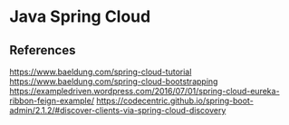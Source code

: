 # Java Spring Cloud

## References
https://www.baeldung.com/spring-cloud-tutorial
https://www.baeldung.com/spring-cloud-bootstrapping
https://exampledriven.wordpress.com/2016/07/01/spring-cloud-eureka-ribbon-feign-example/
https://codecentric.github.io/spring-boot-admin/2.1.2/#discover-clients-via-spring-cloud-discovery